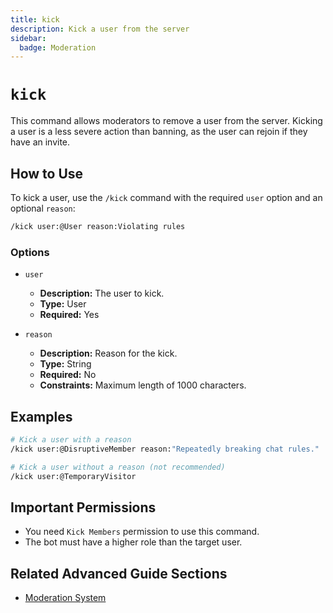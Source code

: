 ```yaml
---
title: kick
description: Kick a user from the server
sidebar:
  badge: Moderation
---
```


# `kick`

This command allows moderators to remove a user from the server. Kicking a user is a less severe action than banning, as the user can rejoin if they have an invite.

## How to Use

To kick a user, use the `/kick` command with the required `user` option and an optional `reason`:

```sh
/kick user:@User reason:Violating rules
```

### Options

*   `user`
    *   **Description:** The user to kick.
    *   **Type:** User
    *   **Required:** Yes

*   `reason`
    *   **Description:** Reason for the kick.
    *   **Type:** String
    *   **Required:** No
    *   **Constraints:** Maximum length of 1000 characters.

## Examples

```sh
# Kick a user with a reason
/kick user:@DisruptiveMember reason:"Repeatedly breaking chat rules."

# Kick a user without a reason (not recommended)
/kick user:@TemporaryVisitor
```

## Important Permissions

*   You need `Kick Members` permission to use this command.
*   The bot must have a higher role than the target user.

## Related Advanced Guide Sections

*   [Moderation System](/advanced-guide/moderation/modlog_documentation)
